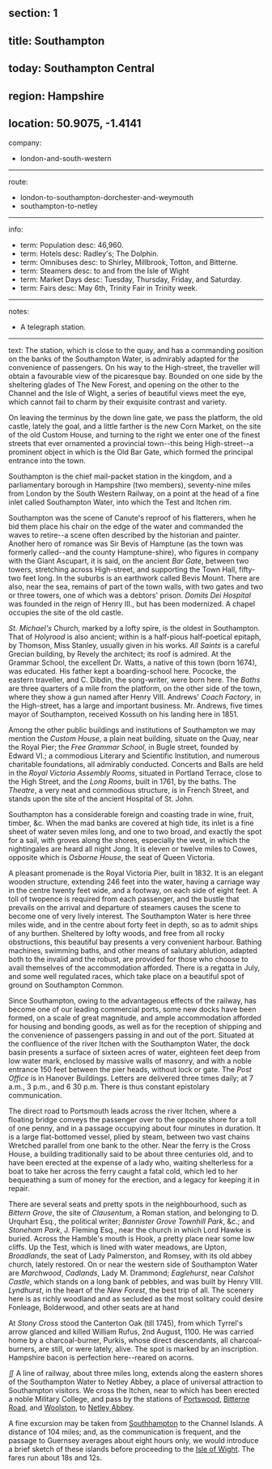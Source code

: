 ﻿section: 1
----
title: Southampton
----
today: Southampton Central
----
region: Hampshire
----
location: 50.9075, -1.4141
----
company:
- london-and-south-western
----
route:
- london-to-southampton-dorchester-and-weymouth
- southampton-to-netley
----
info:
- term: Population
  desc: 46,960.
- term: Hotels
  desc: Radley's; The Dolphin.
- term: Omnibuses
  desc: to Shirley, Millbrook, Totton, and Bitterne.
- term: Steamers
  desc: to and from the Isle of Wight
- term: Market Days
  desc: Tuesday, Thursday, Friday, and Saturday.
- term: Fairs
  desc: May 6th, Trinity Fair in Trinity week.
----
notes:
- A telegraph station.
----
text: The station, which is close to the quay, and has a commanding position on the banks of the Southampton Water, is admirably adapted for the convenience of passengers. On his way to the High-street, the traveller will obtain a favourable view of the picaresque bay. Bounded on one side by the sheltering glades of The New Forest, and opening on the other to the Channel and the Isle of Wight, a series of beautiful views meet the eye, which cannot fail to charm by their exquisite contrast and variety.

On leaving the terminus by the down line gate, we pass the platform, the old castle, lately the goal, and a little farther is the new Corn Market, on the site of the old Custom House, and turning to the right we enter one of the finest streets that ever ornamented a provincial town--this being High-street--a prominent object in which is the Old Bar Gate, which formed the principal entrance into the town.

Southampton is the chief mail-packet station in the kingdom, and a parliamentary borough in Hampshire (two members), seventy-nine miles from London by the South Western Railway, on a point at the head of a fine inlet called Southampton Water, into which the Test and Itchen rim.

Southampton was the scene of Canute's reproof of his flatterers, when he bid them place his chair on the edge of the water and commanded the waves to retire--a scene often described by the historian and painter. Another hero of romance was Sir Bevis of Hamptune (as the town was formerly called--and the county Hamptune-shire), who figures in company with the Giant Ascupart, it is said, on the ancient *Bar Gate*, between two towers, stretching across High-street, and supporting the Town Hall, fifty-two feet long. In the suburbs is an earthwork called Bevis Mount. There are also, near the sea, remains of part of the town walls, with two gates and two or three towers, one of which was a debtors' prison. *Domits Dei Hospital* was founded in the reign of Henry III., but has been modernized. A chapel occupies the site of the old castle.

*St. Michael's* Church, marked by a lofty spire, is the oldest in Southampton. That of *Holyrood* is also ancient; within is a half-pious half-poetical epitaph, by Thomson, Miss Stanley, usually given in his works. *All Saints* is a careful Grecian building, by Revely the architect; its roof is admired. At the Grammar School, the excellent Dr. Watts, a native of this town (born 1674), was educated. His father kept a boarding-school here. Pococke, the eastern traveller, and C. Dibdin, the song-writer, were born here. The *Baths* are three quarters of a mile from the platform, on the other side of the town, where they show a gun named after Henry VIII. Andrews' *Coach Factory*, in the High-street, has a large and important business. Mr. Andrews, five times mayor of Southampton, received Kossuth on his landing here in 1851.

Among the other public buildings and institutions of Southampton we may mention the *Custom House*, a plain neat building, situate on the Quay, near the Royal Pier; the *Free Grammar School*, in Bugle street, founded by Edward VI.; a commodious Literary and Scientific Institution, and numerous charitable foundations, all admirably conducted. Concerts and Balls are held in the *Royal Victoria Assembly Rooms*, situated in Portland Terrace, close to the High Street, and the *Long Rooms*, built in 1761, by the baths. The *Theatre*, a very neat and commodious structure, is in French Street, and stands upon the site of the ancient Hospital of St. John.

Southampton has a considerable foreign and coasting trade in wine, fruit, timber, &c. When the mad banks are covered at high tide, its inlet is a fine sheet of water seven miles long, and one to two broad, and exactly the spot for a sail, with groves along the shores, especially the west, in which the nightingales are heard all night Jong. It is eleven or twelve miles to Cowes, opposite which is *Osborne House*, the seat of Queen Victoria.

A pleasant promenade is the Royal Victoria Pier, built in 1832. It is an elegant wooden structure, extending 246 feet into the water, having a carriage way in the centre twenty feet wide, and a footway, on each side of eight feet. A toll of twopence is required from each passenger, and the bustle that prevails on the arrival and departure of steamers causes the scene to become one of very lively interest. The Southampton Water is here three miles wide, and in the centre about forty feet in depth, so as to admit ships of any burthen. Sheltered by lofty woods, and free from all rocky obstructions, this beautiful bay presents a very convenient harbour. Bathing machines, swimming baths, and other means of salutary ablution, adapted both to the invalid and the robust, are provided for those who choose to avail themselves of the accommodation afforded. There is a regatta in July, and some well regulated races, which take place on a beautiful spot of ground on Southampton Common.

Since Southampton, owing to the advantageous effects of the railway, has become one of our leading commercial ports, some new docks have been formed, on a scale of great magnitude, and ample accommodation afforded for housing and bonding goods, as well as for the reception of shipping and the convenience of passengers passing in and out of the port. Situated at the confluence of the river Itchen with the Southampton Water, the dock basin presents a surface of sixteen acres of water, eighteen feet deep from low water mark, enclosed by massive walls of masonry, and with a noble entrance 150 feet between the pier heads, without lock or gate. The *Post Office* is in Hanover Buildings. Letters are delivered three times daily; at 7 a.m., 3 p.m., and 6 30 p.m. There is thus constant epistolary communication.

The direct road to Portsmouth leads across the river Itchen, where a floating bridge conveys the passenger over to the opposite shore for a toll of one penny, and in a passage occupying about four minutes in duration. It is a large flat-bottomed vessel, plied by steam, between two vast chains Wretched parallel from one bank to the other. Near the ferry is the Cross House, a building traditionally said to be about three centuries old, and to have been erected at the expense of a lady who, waiting shelterless for a boat to take her across the ferry caught a fatal cold, which led to her bequeathing a sum of money for the erection, and a legacy for keeping it in repair.

There are several seats and pretty spots in the neighbourhood, such as *Bittern Grove*, the site of *Clausentum*, a Roman station, and belonging to D. Urquhart Esq., the political writer; *Bannister Grove* *Townhill Park*, &c.; and *Stoneham Park*, J. Fleming Esq., near the church in which Lord Hawke is buried. Across the Hamble's mouth is Hook, a pretty place near some low cliffs. Up the Test, which is lined with water meadows, are Upton, *Broadlands*, the seat of Lady Palmerston, and Romsey, with its old abbey church, lately restored. On or near the western side of Southampton Water are *Marchwood*, *Cadlands*, Lady M. Drammond; *Eaglehurst*, near *Calshot Castle*, which stands on a long bank of pebbles, and was built by Henry VIII. *Lyndhurst*, in the heart of the *New Forest*, the best trip of all. The scenery here is as richly woodland and as secluded as the most solitary could desire Fonleage, Bolderwood, and other seats are at hand

At *Stony Cross* stood the Canterton Oak (till 1745), from which Tyrrel's arrow glanced and killed William Rufus, 2nd August, 1100. He was carried home by a charcoal-burner, Purkis, whose direct descendants, all charcoal-burners, are still, or were lately, alive. The spot is marked by an inscription. Hampshire bacon is perfection here--reared on acorns.

&#8748; A line of railway, about three miles long, extends along the eastern shores of the Southampton Water to Netley Abbey, a place of universal attraction to Southampton visitors. We cross the Itchen, near to which has been erected a noble Military College, and pass by the stations of [Portswood](/stations/portswood), [Bitterne Road](/stations/bitterne-road), and [Woolston](/stations/woolston), to [Netley Abbey](/stations/netley-abbey).

A fine excursion may be taken from [Southhampton](/stations/southampton) to the Channel Islands. A distance of 104 miles; and, as the communication  is frequent, and the passage to Guernsey averages about eight hours only, we would introduce a brief sketch of these islands before proceeding to the [Isle of Wight](/regions/england/isle-of-wight). The fares run about 18s and 12s.
